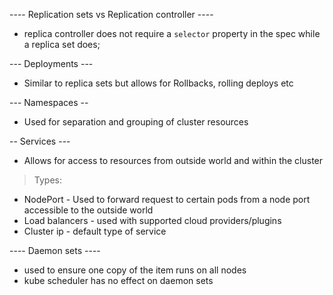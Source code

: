 ---- Replication sets vs Replication controller ----
- replica controller does not require a `selector` property in the spec while a replica set does;

--- Deployments ---
- Similar to replica sets but allows for Rollbacks, rolling deploys etc

--- Namespaces --
- Used for separation and grouping of cluster resources

-- Services ---
- Allows for access to resources from outside world and within the cluster
> Types:
  - NodePort - Used to forward request to certain pods from a node port accessible to the outside world
  - Load balancers - used with supported cloud providers/plugins
  - Cluster ip - default type of service

---- Daemon sets ----
- used to ensure one copy of the item runs on all nodes
- kube scheduler has no effect on daemon sets
